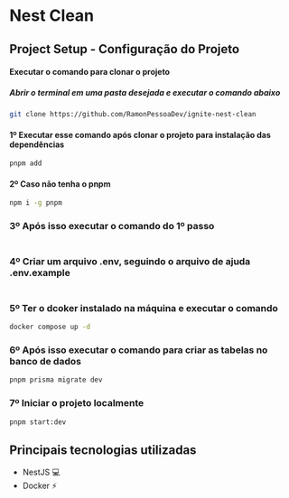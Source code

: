 # Nest Clean

## Project Setup - Configuração do Projeto

#### Executar o comando para clonar o projeto

##### Abrir o terminal em uma pasta desejada e executar o comando abaixo

```sh
git clone https://github.com/RamonPessoaDev/ignite-nest-clean
```

#### 1º Executar esse comando após clonar o projeto para instalação das dependências

```sh
pnpm add
```

#### 2º Caso não tenha o pnpm

```sh
npm i -g pnpm
```

### 3º Após isso executar o comando do 1º passo<br><br>

### 4º Criar um arquivo .env, seguindo o arquivo de ajuda .env.example<br><br>

### 5º Ter o dcoker instalado na máquina e executar o comando

```sh
docker compose up -d
```

### 6º Após isso executar o comando para criar as tabelas no banco de dados

```sh
pnpm prisma migrate dev
```

### 7º Iniciar o projeto localmente

```sh
pnpm start:dev
```

## Principais tecnologias utilizadas

- NestJS 💻
- Docker ⚡
